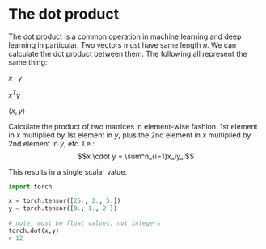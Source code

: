 # The dot product

The dot product is a common operation in machine learning and deep learning in particular. Two vectors must have same length $n$. We can calculate the dot product between them. The following all represent the same thing:

$x \cdot y$

$x^Ty$ 

$\langle{x},y\rangle$

Calculate the product of two matrices in element-wise fashion. 1st element in $x$ multiplied by 1st element in $y$, plus the 2nd element in $x$ multiplied by 2nd element in $y$, etc. I.e.:
$$x \cdot y = \sum^n_{i=1}x_iy_i$$

This results in a single scalar value.

```python
import torch

x = torch.tensor([25., 2., 5.])
y = torch.tensor([0., 1., 2.])

# note, must be float values, not integers
torch.dot(x,y)
> 12
```